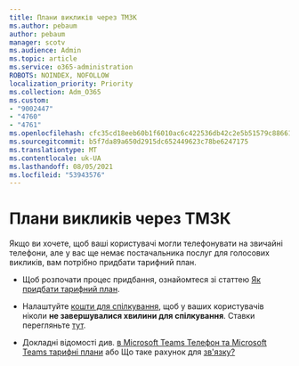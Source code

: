 ```yaml
---
title: Плани викликів через ТМЗК
ms.author: pebaum
author: pebaum
manager: scotv
ms.audience: Admin
ms.topic: article
ms.service: o365-administration
ROBOTS: NOINDEX, NOFOLLOW
localization_priority: Priority
ms.collection: Adm_O365
ms.custom:
- "9002447"
- "4760"
- "4761"
ms.openlocfilehash: cfc35cd18eeb60b1f6010ac6c422536db42c2e5b51579c8866198e729bd98843
ms.sourcegitcommit: b5f7da89a650d2915dc652449623c78be6247175
ms.translationtype: MT
ms.contentlocale: uk-UA
ms.lasthandoff: 08/05/2021
ms.locfileid: "53943576"
---
```

# <a name="pstn-calling-plans"></a>Плани викликів через ТМЗК

Якщо ви хочете, щоб ваші користувачі могли телефонувати на звичайні телефони, але у вас ще немає постачальника послуг для голосових викликів, вам потрібно придбати тарифний план.

- Щоб розпочати процес придбання, ознайомтеся зі статтею [Як придбати тарифний план](https://docs.microsoft.com/MicrosoftTeams/calling-plans-for-office-365).

- Налаштуйте [кошти для спілкування](https://docs.microsoft.com/microsoftteams/set-up-communications-credits-for-your-organization), щоб у ваших користувачів ніколи **не завершувалися хвилини для спілкування**. Ставки перегляньте [тут](https://products.office.com/microsoft-teams/voice-calling). 

- Докладні відомості див. [в Microsoft Teams Телефон та Microsoft Teams тарифні плани](https://docs.microsoft.com/MicrosoftTeams/calling-plan-landing-page) або Що таке рахунок для [зв'язку?](https://docs.microsoft.com/microsoftteams/what-are-communications-credits)
